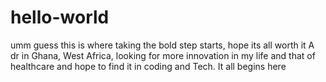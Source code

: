 # hello-world
umm guess this is where taking the bold step starts, hope its all worth it
A dr in Ghana, West Africa, looking for more innovation in my life and that of healthcare and hope to find it in coding and Tech. It all begins here
